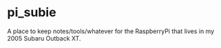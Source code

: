 # pi_subie
A place to keep notes/tools/whatever for the RaspberryPi that lives in my 2005 Subaru Outback XT.
